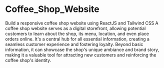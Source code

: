 # Coffee_Shop_Website
Build a responsive coffee shop website using ReactJS and Tailwind CSS 
A coffee shop website serves as a digital storefront, allowing potential customers to learn about the shop, its menu, location, and even place orders online. It's a central hub for all essential information, creating a seamless customer experience and fostering loyalty. Beyond basic information, it can showcase the shop's unique ambiance and brand story, making it a valuable tool for attracting new customers and reinforcing the coffee shop's identity. 
